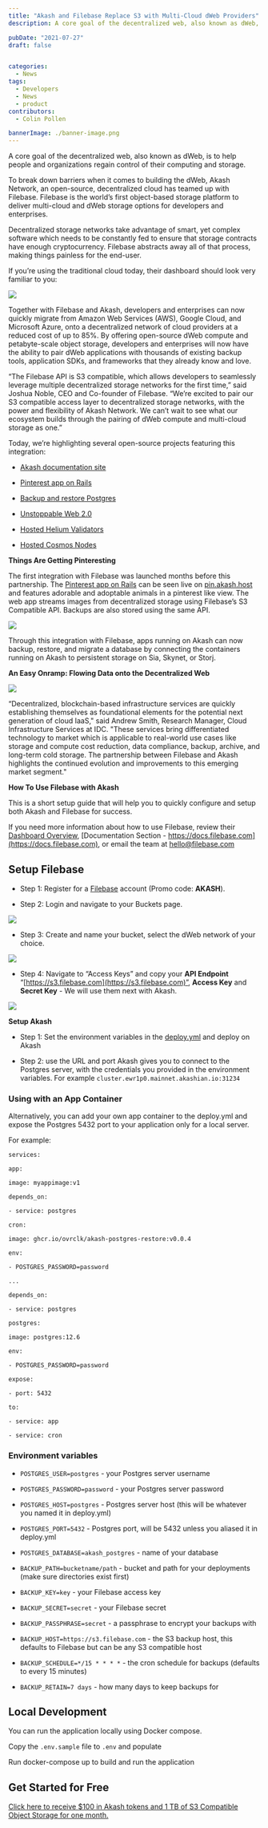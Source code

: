 ```yaml
---
title: "Akash and Filebase Replace S3 with Multi-Cloud dWeb Providers"
description: A core goal of the decentralized web, also known as dWeb, is to help people and organizations regain control of their computing and storage.

pubDate: "2021-07-27"
draft: false


categories:
  - News
tags:
  - Developers
  - News
  - product
contributors:
  - Colin Pollen

bannerImage: ./banner-image.png
---
```


A core goal of the decentralized web, also known as dWeb, is to help people and organizations regain control of their computing and storage.

To break down barriers when it comes to building the dWeb, Akash Network, an open-source, decentralized cloud has teamed up with Filebase. Filebase is the world’s first object-based storage platform to deliver multi-cloud and dWeb storage options for developers and enterprises.

Decentralized storage networks take advantage of smart, yet complex software which needs to be constantly fed to ensure that storage contracts have enough cryptocurrency. Filebase abstracts away all of that process, making things painless for the end-user.

If you’re using the traditional cloud today, their dashboard should look very familiar to you:

![](https://www.datocms-assets.com/45776/1627339911-image.png)

Together with Filebase and Akash, developers and enterprises can now quickly migrate from Amazon Web Services (AWS), Google Cloud, and Microsoft Azure, onto a decentralized network of cloud providers at a reduced cost of up to 85%. By offering open-source dWeb compute and petabyte-scale object storage, developers and enterprises will now have the ability to pair dWeb applications with thousands of existing backup tools, application SDKs, and frameworks that they already know and love.

“The Filebase API is S3 compatible, which allows developers to seamlessly leverage multiple decentralized storage networks for the first time,” said Joshua Noble, CEO and Co-founder of Filebase. “We’re excited to pair our S3 compatible access layer to decentralized storage networks, with the power and flexibility of Akash Network. We can’t wait to see what our ecosystem builds through the pairing of dWeb compute and multi-cloud storage as one.”

Today, we’re highlighting several open-source projects featuring this integration:

- [Akash documentation site](http://docs.akash.network/)

- [Pinterest app on Rails](https://github.com/ovrclk/akash-on-rails)

- [Backup and restore Postgres](https://docs.akash.network/deploy/postgresql-restore-backup)

- [Unstoppable Web 2.0](https://docs.akash.network/deploy/unstoppable-web-2.0)

- [Hosted Helium Validators](https://github.com/filebase/helium-on-akash)

- [Hosted Cosmos Nodes](https://github.com/ovrclk/cosmos-omnibus)

**Things Are Getting Pinteresting**

The first integration with Filebase was launched months before this partnership. The [Pinterest app on Rails](https://github.com/ovrclk/akash-on-rails) can be seen live on [pin.akash.host](http://pin.akash.host) and features adorable and adoptable animals in a pinterest like view. The web app streams images from decentralized storage using Filebase’s S3 Compatible API. Backups are also stored using the same API.

![](https://www.datocms-assets.com/45776/1627339962-image-1.png)

Through this integration with Filebase, apps running on Akash can now backup, restore, and migrate a database by connecting the containers running on Akash to persistent storage on Sia, Skynet, or Storj.

**An Easy Onramp: Flowing Data onto the Decentralized Web**

![](https://www.datocms-assets.com/45776/1627340002-image-2.png)

“Decentralized, blockchain-based infrastructure services are quickly establishing themselves as foundational elements for the potential next generation of cloud IaaS," said Andrew Smith, Research Manager, Cloud Infrastructure Services at IDC. "These services bring differentiated technology to market which is applicable to real-world use cases like storage and compute cost reduction, data compliance, backup, archive, and long-term cold storage. The partnership between Filebase and Akash highlights the continued evolution and improvements to this emerging market segment."

**How To Use Filebase with Akash**

This is a short setup guide that will help you to quickly configure and setup both Akash and Filebase for success.

If you need more information about how to use Filebase, review their [Dashboard Overview](https://filebase.com/blog/introducing-the-new-and-improved-filebase-dashboard/), [Documentation Section - https://docs.filebase.com](https://docs.filebase.com), or email the team at hello@filebase.com

## **Setup Filebase**

- Step 1: Register for a [Filebase](https://filebase.com/) account (Promo code: **AKASH**).

- Step 2: Login and navigate to your Buckets page.

![](https://www.datocms-assets.com/45776/1627340058-image-3.png)

- Step 3: Create and name your bucket, select the dWeb network of your choice.

![](https://www.datocms-assets.com/45776/1627340093-image-4.png)

- Step 4: Navigate to “Access Keys” and copy your **API Endpoint** “[https://s3.filebase.com](https://s3.filebase.com)”, **Access Key** and **Secret Key** - We will use them next with Akash.

![](https://www.datocms-assets.com/45776/1627340152-image-5.png)

**Setup Akash**

- Step 1: Set the environment variables in the [deploy.yml](https://github.com/ovrclk/akash-postgres-restore/blob/master/deploy.yml) and deploy on Akash

- Step 2: use the URL and port Akash gives you to connect to the Postgres server, with the credentials you provided in the environment variables. For example `cluster.ewr1p0.mainnet.akashian.io:31234`

### **Using with an App Container**

Alternatively, you can add your own app container to the deploy.yml and expose the Postgres 5432 port to your application only for a local server.

For example:

`services:`

`app:`

`image: myappimage:v1`

`depends_on:`

`- service: postgres`

`cron:`

`image: ghcr.io/ovrclk/akash-postgres-restore:v0.0.4`

`env:`

`- POSTGRES_PASSWORD=password`

`...`

`depends_on:`

`- service: postgres`

`postgres:`

`image: postgres:12.6`

`env:`

`- POSTGRES_PASSWORD=password`

`expose:`

`- port: 5432`

`to:`

`- service: app`

`- service: cron`

### **Environment variables**

- `POSTGRES_USER=postgres` - your Postgres server username

- `POSTGRES_PASSWORD=password` - your Postgres server password

- `POSTGRES_HOST=postgres` - Postgres server host (this will be whatever you named it in deploy.yml)

- `POSTGRES_PORT=5432` - Postgres port, will be 5432 unless you aliased it in deploy.yml

- `POSTGRES_DATABASE=akash_postgres` - name of your database

- `BACKUP_PATH=bucketname/path` - bucket and path for your deployments (make sure directories exist first)

- `BACKUP_KEY=key` - your Filebase access key

- `BACKUP_SECRET=secret` - your Filebase secret

- `BACKUP_PASSPHRASE=secret` - a passphrase to encrypt your backups with

- `BACKUP_HOST=https://s3.filebase.com` - the S3 backup host, this defaults to Filebase but can be any S3 compatible host

- `BACKUP_SCHEDULE=*/15 * * * *` - the cron schedule for backups (defaults to every 15 minutes)

- `BACKUP_RETAIN=7 days` - how many days to keep backups for

## **Local Development**

You can run the application locally using Docker compose.

Copy the `.env.sample` file to `.env` and populate

Run docker-compose up to build and run the application

## **Get Started for Free**

[Click here to receive $100 in Akash tokens and 1 TB of S3 Compatible Object Storage for one month.](https://filebase.com/akash)
